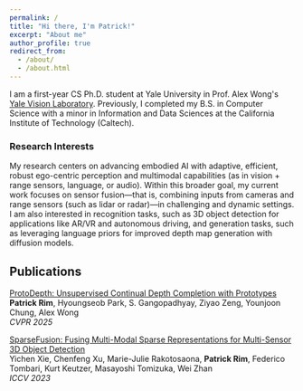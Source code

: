 ```yaml
---
permalink: /
title: "Hi there, I'm Patrick!"
excerpt: "About me"
author_profile: true
redirect_from: 
  - /about/
  - /about.html
---
```


I am a first-year CS Ph.D. student at Yale University in Prof. Alex Wong's [Yale Vision Laboratory](https://vision.cs.yale.edu/). Previously, I completed my B.S. in Computer Science with a minor in Information and Data Sciences at the California Institute of Technology (Caltech).

### Research Interests
My research centers on advancing embodied AI with adaptive, efficient, robust ego-centric perception and multimodal capabilities (as in vision + range sensors, language, or audio).
Within this broader goal, my current work focuses on sensor fusion—that is, combining inputs from cameras and range sensors (such as lidar or radar)—in challenging and dynamic settings.
I am also interested in recognition tasks, such as 3D object detection for applications like AR/VR and autonomous driving, and generation tasks, such as leveraging language priors for improved depth map generation with diffusion models.

## Publications

[ProtoDepth: Unsupervised Continual Depth Completion with Prototypes](https://vision.cs.yale.edu/)  
**Patrick Rim**, Hyoungseob Park, S. Gangopadhyay, Ziyao Zeng, Younjoon Chung, Alex Wong  
*CVPR 2025*

[SparseFusion: Fusing Multi-Modal Sparse Representations for Multi-Sensor 3D Object Detection](https://github.com/yichen928/SparseFusion)  
Yichen Xie, Chenfeng Xu, Marie-Julie Rakotosaona, **Patrick Rim**, Federico Tombari, Kurt Keutzer, Masayoshi Tomizuka, Wei Zhan  
*ICCV 2023*